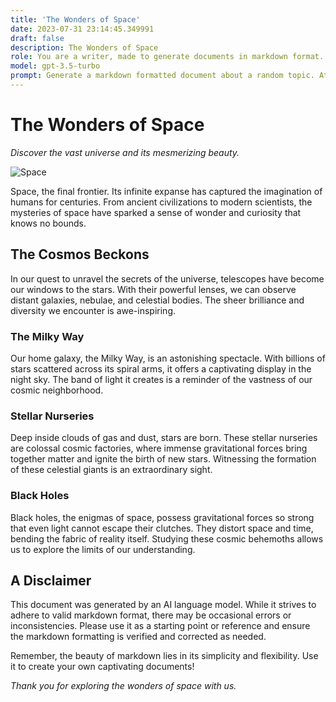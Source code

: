 ```yaml
---
title: 'The Wonders of Space'
date: 2023-07-31 23:14:45.349991
draft: false
description: The Wonders of Space
role: You are a writer, made to generate documents in markdown format. It is very important that all of the documents you generate are in valid markdown format.
model: gpt-3.5-turbo
prompt: Generate a markdown formatted document about a random topic. At the bottom, include a disclaimer explaining that the document was generated by you. The first line of the document should be the title. Make sure that the entire document is in proper markdown format, using a mix of various tags to make the document visually appealing.
---
```


# The Wonders of Space

*Discover the vast universe and its mesmerizing beauty.*

![Space](https://images.unsplash.com/photo-1546571921-c754c66963ff)

Space, the final frontier. Its infinite expanse has captured the imagination of humans for centuries. From ancient civilizations to modern scientists, the mysteries of space have sparked a sense of wonder and curiosity that knows no bounds.

## The Cosmos Beckons

In our quest to unravel the secrets of the universe, telescopes have become our windows to the stars. With their powerful lenses, we can observe distant galaxies, nebulae, and celestial bodies. The sheer brilliance and diversity we encounter is awe-inspiring.

### The Milky Way

Our home galaxy, the Milky Way, is an astonishing spectacle. With billions of stars scattered across its spiral arms, it offers a captivating display in the night sky. The band of light it creates is a reminder of the vastness of our cosmic neighborhood.

### Stellar Nurseries

Deep inside clouds of gas and dust, stars are born. These stellar nurseries are colossal cosmic factories, where immense gravitational forces bring together matter and ignite the birth of new stars. Witnessing the formation of these celestial giants is an extraordinary sight.

### Black Holes

Black holes, the enigmas of space, possess gravitational forces so strong that even light cannot escape their clutches. They distort space and time, bending the fabric of reality itself. Studying these cosmic behemoths allows us to explore the limits of our understanding.

## A Disclaimer

This document was generated by an AI language model. While it strives to adhere to valid markdown format, there may be occasional errors or inconsistencies. Please use it as a starting point or reference and ensure the markdown formatting is verified and corrected as needed.

Remember, the beauty of markdown lies in its simplicity and flexibility. Use it to create your own captivating documents!

*Thank you for exploring the wonders of space with us.*